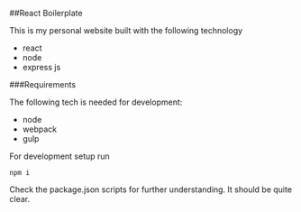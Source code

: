 ##React Boilerplate

This is my personal website built with the following technology

 - react
 - node
 - express js
 

###Requirements

The following tech is needed for development:

- node
- webpack
- gulp

For development setup run 

`npm i`

Check the package.json scripts for further understanding. It should be quite clear.







